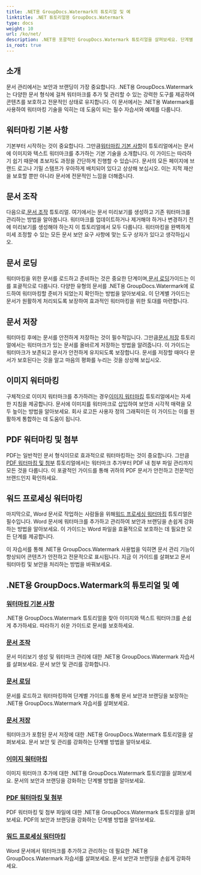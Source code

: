 ```yaml
---
title: .NET용 GroupDocs.Watermark의 튜토리얼 및 예
linktitle: .NET 튜토리얼용 GroupDocs.Watermark
type: docs
weight: 10
url: /ko/net/
description: .NET용 포괄적인 GroupDocs.Watermark 튜토리얼을 살펴보세요. 단계별 가이드를 통해 다양한 문서 형식의 워터마크를 추가, 관리 및 보호하는 방법을 알아보세요.
is_root: true
---
```

## 소개

문서 관리에서는 보안과 브랜딩이 가장 중요합니다. .NET용 GroupDocs.Watermark는 다양한 문서 형식에 걸쳐 워터마크를 추가 및 관리할 수 있는 강력한 도구를 제공하여 콘텐츠를 보호하고 전문적인 상태로 유지합니다. 이 문서에서는 .NET용 Watermark를 사용하여 워터마킹 기술을 익히는 데 도움이 되는 필수 자습서와 예제를 다룹니다.

## 워터마킹 기본 사항

 기본부터 시작하는 것이 중요합니다. 그만큼[워터마킹 기본 사항](./watermarking-basics/)이 튜토리얼에서는 문서에 이미지와 텍스트 워터마크를 추가하는 기본 기술을 소개합니다. 이 가이드는 따라하기 쉽기 때문에 초보자도 과정을 간단하게 진행할 수 있습니다. 문서의 모든 페이지에 브랜드 로고나 기밀 스탬프가 우아하게 배치되어 있다고 상상해 보십시오. 이는 지적 재산을 보호할 뿐만 아니라 문서에 전문적인 느낌을 더해줍니다.

## 문서 조작

 다음으로,[문서 조작](./document-manipulation/) 튜토리얼. 여기에서는 문서 미리보기를 생성하고 기존 워터마크를 관리하는 방법을 알아봅니다. 워터마크를 업데이트하거나 제거해야 하거나 변경하기 전에 미리보기를 생성해야 하는지 이 튜토리얼에서 모두 다룹니다. 워터마킹을 완벽하게 미세 조정할 수 있는 모든 문서 보안 요구 사항에 맞는 도구 상자가 있다고 생각하십시오.

## 문서 로딩

 워터마킹을 위한 문서를 로드하고 준비하는 것은 중요한 단계이며,[문서 로딩](./document-loadings/)가이드는 이를 포괄적으로 다룹니다. 다양한 유형의 문서를 .NET용 GroupDocs.Watermark에 로드하여 워터마킹할 준비가 되었는지 확인하는 방법을 알아보세요. 이 단계별 가이드는 문서가 원활하게 처리되도록 보장하여 효과적인 워터마킹을 위한 토대를 마련합니다.

## 문서 저장

 워터마킹 후에는 문서를 안전하게 저장하는 것이 필수적입니다. 그만큼[문서 저장](./document-savings/) 튜토리얼에서는 워터마크가 있는 문서를 올바르게 저장하는 방법을 알려줍니다. 이 가이드는 워터마크가 보존되고 문서가 안전하게 유지되도록 보장합니다. 문서를 저장할 때마다 문서가 보호된다는 것을 알고 마음의 평화를 누리는 것을 상상해 보십시오.

## 이미지 워터마킹

 구체적으로 이미지 워터마크를 추가하려는 경우[이미지 워터마킹](./image-watermarkings/) 튜토리얼에서는 자세한 지침을 제공합니다. 문서에 이미지를 워터마크로 삽입하여 보안과 시각적 매력을 모두 높이는 방법을 알아보세요. 회사 로고든 사용자 정의 그래픽이든 이 가이드는 이를 원활하게 통합하는 데 도움이 됩니다.

## PDF 워터마킹 및 첨부

PDF는 일반적인 문서 형식이므로 효과적으로 워터마킹하는 것이 중요합니다. 그만큼[PDF 워터마킹 및 첨부](./pdf-watermarking-attachments/) 튜토리얼에서는 워터마크 추가부터 PDF 내 첨부 파일 관리까지 모든 것을 다룹니다. 이 포괄적인 가이드를 통해 귀하의 PDF 문서가 안전하고 전문적인 브랜드인지 확인하세요.

## 워드 프로세싱 워터마킹

 마지막으로, Word 문서로 작업하는 사람들을 위해[워드 프로세싱 워터마킹](./word-processing-watermarkings/) 튜토리얼은 필수입니다. Word 문서에 워터마크를 추가하고 관리하여 보안과 브랜딩을 손쉽게 강화하는 방법을 알아보세요. 이 가이드는 Word 파일을 효율적으로 보호하는 데 필요한 모든 단계를 제공합니다.

이 자습서를 통해 .NET용 GroupDocs.Watermark 사용법을 익히면 문서 관리 기능이 향상되어 콘텐츠가 안전하고 전문적으로 표시됩니다. 지금 이 가이드를 살펴보고 문서 워터마킹 및 보안을 처리하는 방법을 바꿔보세요.
## .NET용 GroupDocs.Watermark의 튜토리얼 및 예 
### [워터마킹 기본 사항](./watermarking-basics/)
.NET용 GroupDocs.Watermark 튜토리얼을 찾아 이미지와 텍스트 워터마크를 손쉽게 추가하세요. 따라하기 쉬운 가이드로 문서를 보호하세요.
### [문서 조작](./document-manipulation/)
문서 미리보기 생성 및 워터마크 관리에 대한 .NET용 GroupDocs.Watermark 자습서를 살펴보세요. 문서 보안 및 관리를 강화합니다.
### [문서 로딩](./document-loadings/)
문서를 로드하고 워터마킹하여 단계별 가이드를 통해 문서 보안과 브랜딩을 보장하는 .NET용 GroupDocs.Watermark 자습서를 살펴보세요.
### [문서 저장](./document-savings/)
워터마크가 포함된 문서 저장에 대한 .NET용 GroupDocs.Watermark 튜토리얼을 살펴보세요. 문서 보안 및 관리를 강화하는 단계별 방법을 알아보세요.
### [이미지 워터마킹](./image-watermarkings/)
이미지 워터마크 추가에 대한 .NET용 GroupDocs.Watermark 튜토리얼을 살펴보세요. 문서의 보안과 브랜딩을 강화하는 단계별 방법을 알아보세요.
### [PDF 워터마킹 및 첨부](./pdf-watermarking-attachments/)
PDF 워터마킹 및 첨부 파일에 대한 .NET용 GroupDocs.Watermark 튜토리얼을 살펴보세요. PDF의 보안과 브랜딩을 강화하는 단계별 방법을 알아보세요.
### [워드 프로세싱 워터마킹](./word-processing-watermarkings/)
Word 문서에서 워터마크를 추가하고 관리하는 데 필요한 .NET용 GroupDocs.Watermark 자습서를 살펴보세요. 문서 보안과 브랜딩을 손쉽게 강화하세요.